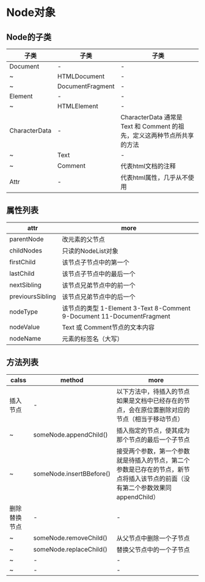 # Node对象

## Node的子类

| 子类            | 子类               | 子类                                                 |
|---------------|------------------|----------------------------------------------------|
| Document      | -                | -                                                  |
| ~             | HTMLDocument     | -                                                  |
| ~             | DocumentFragment | -                                                  |
| Element       | -                | -                                                  |
| ~             | HTMLElement      | -                                                  |
| CharacterData | -                | CharacterData 通常是 Text 和 Comment 的祖先，定义这两种节点所共享的方法 |
| ~             | Text             | -                                                  |
| ~             | Comment          | 代表html文档的注释                                        |
| Attr          | -                | 代表html属性，几乎从不使用                                    |

## 属性列表

| attr             | more                                                             |
|------------------|------------------------------------------------------------------|
| parentNode       | 改元素的父节点                                                          |
| childNodes       | 只读的NodeList对象                                                    |
| firstChild       | 该节点子节点中的第一个                                                      |
| lastChild        | 该节点子节点中的最后一个                                                     |
| nextSibling      | 该节点兄弟节点中的前一个                                                     |
| previoursSibling | 该节点兄弟节点中的后一个                                                     |
| nodeType         | 该节点的类型 1-Element 3-Text 8-Comment 9-Document 11-DocumentFragment |
| nodeValue        | Text 或 Comment节点的文本内容                                            |
| nodeName         | 元素的标签名（大写）                                                       |

## 方法列表

| calss  | method                   | more                                                                   |
|--------|--------------------------|------------------------------------------------------------------------|
| 插入节点   | -                        | 以下方法中，待插入的节点如果是文档中已经存在的节点，会在原位置删除对应的节点（相当于移动节点）                        |
| ~      | someNode.appendChild()   | 插入指定的节点，使其成为那个节点的最后一个子节点                                               |
| ~      | someNode.insertBBefore() | 接受两个参数，第一个参数就是待插入的节点，第二个参数是已存在的节点，新节点将插入该节点的前面（没有第二个参数效果同 appendChild） |
| 删除替换节点 | -                        | -                                                                      |
| ~      | someNode.removeChild()   | 从父节点中删除一个子节点                                                           |
| ~      | someNode.replaceChild()  | 替换父节点中的一个子节点                                                           |
| ~      | -                        | -                                                                      |
| ~      | -                        | -                                                                      |
